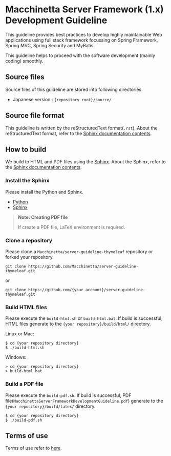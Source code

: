 # Macchinetta Server Framework (1.x) Development Guideline

This guideline provides best practices to develop highly maintainable Web applications using full stack framework focussing on Spring Framework, Spring MVC, Spring Security and MyBatis.

This guideline helps to proceed with the software development (mainly coding) smoothly.

## Source files

Source files of this guideline are stored into following directories.

* Japanese version : `{repository root}/source/`


## Source file format

This guideline is written by the reStructuredText format(`.rst`).
About the reStructuredText format, refer to the [Sphinx documentation contents](https://www.sphinx-doc.org/en/master/contents.html).


## How to build

We build to HTML and PDF files using the [Sphinx](https://www.sphinx-doc.org/en/master/).
About the Sphinx, refer to the [Sphinx documentation contents](https://www.sphinx-doc.org/en/master/contents.html).

### Install the Sphinx

Please install the Python and Sphinx.

* [Python](https://www.python.org/)
* [Sphinx](https://www.sphinx-doc.org/en/master/)

> **Note: Creating PDF file**
>
> If create a PDF file, LaTeX environment is required.

### Clone a repository

Please clone a `Macchinetta/server-guideline-thymeleaf` repository or forked your repository.

```
git clone https://github.com/Macchinetta/server-guideline-thymeleaf.git
```

or

```
git clone https://github.com/{your account}/server-guideline-thymeleaf.git
```

### Build HTML files

Please execute the `build-html.sh` or `build-html.bat`.
If build is successful, HTML files generate to the `{your repository}/build/html/` directory.

Linux or Mac:

```
$ cd {your repository directory}
$ ./build-html.sh
```

Windows:

```
> cd {your repository directory}
> build-html.bat
```

### Build a PDF file

Please execute the `build-pdf.sh`.
If build is successful, PDF file(`MacchinettaServerFrameworkDevelopmentGuideline.pdf`) generate to the `{your repository}/build/latex/` directory.

```
$ cd {your repository directory}
$ ./build-pdf.sh
```

## Terms of use

Terms of use refer to [here](source/Introduction/TermsOfUse.rst).
